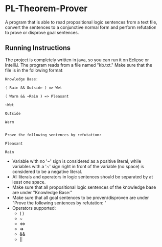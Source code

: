 # PL-Theorem-Prover
A program that is able to read propositional logic sentences from a text file, convert the sentences to a conjunctive normal form and perform refutation to prove or disprove goal sentences.

## Running Instructions
The project is completely written in java, so you can run it on Eclipse or IntelliJ. The program reads from a file named "kb.txt." Make sure that the file is in the following format:
```
Knowledge Base: 

( Rain && Outside ) => Wet

( Warm && ~Rain ) => Pleasant

~Wet

Outside

Warm


Prove the following sentences by refutation: 

Pleasant

Rain
```
* Variable with no '\~' sign is considered as a positive literal, while variables with a '\~' sign right in front of the variable (no space) is considered to be a negative literal.
* All literals and operators in logic sentences should be separated by at least one space.
* Make sure that all propositional logic sentences of the knowledge base are under "Knowledge Base:"
* Make sure that all goal sentences to be proven/disproven are under "Prove the following sentences by refutation: "
* Operators supported:
  * ( )
  *  ~
  * <=>
  * =>
  * &&
  * ||
